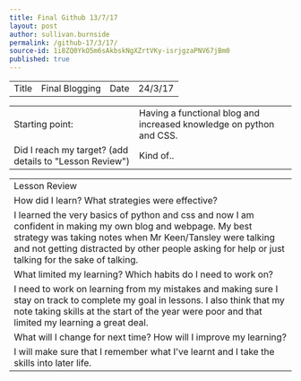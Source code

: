 ```yaml
---
title: Final Github 13/7/17
layout: post
author: sullivan.burnside
permalink: /github-17/3/17/
source-id: 1i8ZQ0YkO5m6sAkbskNgXZrtVKy-isrjgzaPNV67jBm0
published: true
---
```

<table>
  <tr>
    <td>Title</td>
    <td>Final Blogging</td>
    <td>Date</td>
    <td>24/3/17</td>
  </tr>
</table>


<table>
  <tr>
    <td>Starting point:</td>
    <td>  Having a functional blog and increased knowledge on python and   CSS.</td>
  </tr>
  <tr>
    <td>Did I reach my target? 
(add details to "Lesson Review")</td>
    <td> Kind of..</td>
  </tr>
</table>


<table>
  <tr>
    <td>Lesson Review</td>
  </tr>
  <tr>
    <td>How did I learn? What strategies were effective? </td>
  </tr>
  <tr>
    <td> I learned the very basics of python and css and now I am confident in making my own blog and webpage. My best strategy was taking notes when Mr Keen/Tansley were talking and not getting distracted by other people asking for help or just talking for the sake of talking.</td>
  </tr>
  <tr>
    <td> What limited my learning? Which habits do I need to work on? </td>
  </tr>
  <tr>
    <td>  I need to work on learning from my mistakes and making sure I stay on track to complete my goal in lessons. I also think that my note taking skills at the start of the year were poor and that limited my learning a great deal.</td>
  </tr>
  <tr>
    <td>What will I change for next time? How will I improve my learning?</td>
  </tr>
  <tr>
    <td> I will make sure that I remember what I've learnt and I take the skills into later life.</td>
  </tr>
</table>


